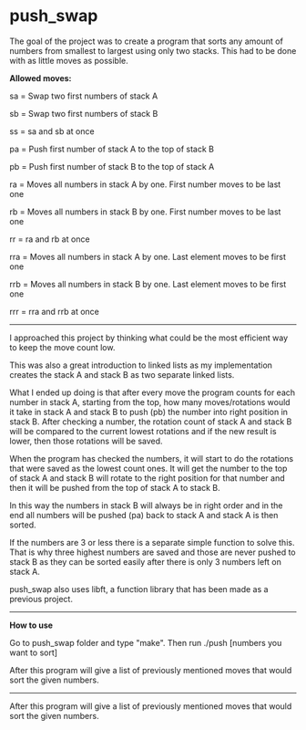 # push_swap


The goal of the project was to create a program that sorts any amount of numbers from smallest to largest using only two stacks. This had to be done with as little moves as possible.

**Allowed moves:**

sa = Swap two first numbers of stack A

sb = Swap two first numbers of stack B

ss = sa and sb at once

pa = Push first number of stack A to the top of stack B

pb = Push first number of stack B to the top of stack A

ra = Moves all numbers in stack A by one. First number moves to be last one

rb = Moves all numbers in stack B by one. First number moves to be last one

rr = ra and rb at once

rra = Moves all numbers in stack A by one. Last element moves to be first one

rrb = Moves all numbers in stack B by one. Last element moves to be first one

rrr = rra and rrb at once

---

I approached this project by thinking what could be the most efficient way to keep the move count low. 

This was also a great introduction to linked lists as my implementation creates the stack A and stack B as two separate linked lists.

What I ended up doing is that after every move the program counts for each number in stack A, starting from the top, how many moves/rotations would it take in stack A and stack B to push (pb) the number into right position in stack B. After checking a number, the rotation count of stack A and stack B will be compared to the current lowest rotations and if the new result is lower, then those rotations will be saved.

When the program has checked the numbers, it will start to do the rotations that were saved as the lowest count ones. It will get the number to the top of stack A and stack B will rotate to the right position for that number and then it will be pushed from the top of stack A to stack B.

In this way the numbers in stack B will always be in right order and in the end all numbers will be pushed (pa) back to stack A and stack A is then sorted.

If the numbers are 3 or less there is a separate simple function to solve this. That is why three highest numbers are saved and those are never pushed to stack B as they can be sorted easily after there is only 3 numbers left on stack A.

push_swap also uses libft, a function library that has been made as a previous project.

---

**How to use**

Go to push_swap folder and type "make". Then run ./push [numbers you want to sort]

After this program will give a list of previously mentioned moves that would sort the given numbers.

---


After this program will give a list of previously mentioned moves that would sort the given numbers.
